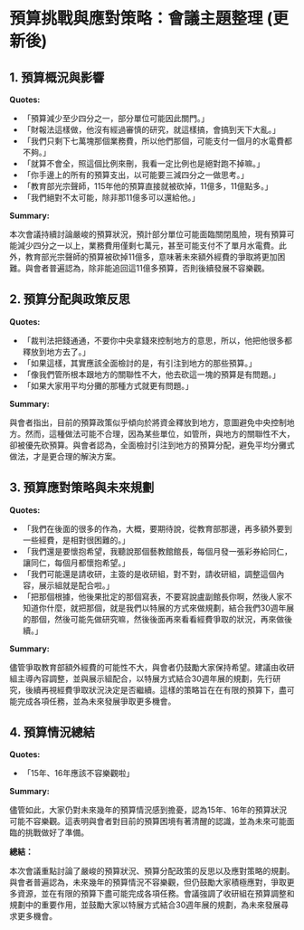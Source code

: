 # 預算挑戰與應對策略：會議主題整理 (更新後)

## 1. 預算概況與影響

**Quotes:**

*   「預算減少至少四分之一，部分單位可能因此關門。」
*   「財報法這樣做，他沒有經過審慎的研究，就這樣搞，會搞到天下大亂。」
*   「我們只剩下七萬塊那個業務費，所以他們那個，可能支付一個月的水電費都不夠。」
*   「就算不會全，照這個比例來刪，我看一定比例也是絕對跑不掉嘛。」
*   「你手邊上的所有的預算支出，以可能要三減四分之一做思考。」
*   「教育部光宗聲師，115年他的預算直接就被砍掉，11億多，11億點多。」
*   「我們絕對不太可能，除非那11億多可以還給他。」

**Summary:**

本次會議持續討論嚴峻的預算狀況，預計部分單位可能面臨關閉風險，現有預算可能減少四分之一以上，業務費用僅剩七萬元，甚至可能支付不了單月水電費。此外，教育部光宗聲師的預算被砍掉11億多，意味著未來額外經費的爭取將更加困難。與會者普遍認為，除非能追回這11億多預算，否則後續發展不容樂觀。

## 2. 預算分配與政策反思

**Quotes:**

*   「裁判法把錢通通，不要你中央拿錢來控制地方的意思，所以，他把他很多都釋放到地方去了。」
*   「如果這樣，其實應該全面檢討的是，有引注到地方的那些預算。」
*   「像我們管所根本跟地方的關聯性不大，他去砍這一塊的預算是有問題。」
*   「如果大家用平均分攤的那種方式就更有問題。」

**Summary:**

與會者指出，目前的預算政策似乎傾向於將資金釋放到地方，意圖避免中央控制地方。然而，這種做法可能不合理，因為某些單位，如管所，與地方的關聯性不大，卻被優先砍預算。與會者認為，全面檢討引注到地方的預算分配，避免平均分攤式做法，才是更合理的解決方案。

## 3. 預算應對策略與未來規劃

**Quotes:**

*   「我們在後面的很多的作為，大概，要期待說，從教育部那邊，再多額外要到一些經費，是相對很困難的。」
*   「我們還是要懷抱希望，我聽說那個藝教館館長，每個月發一張彩券給同仁，讓同仁，每個月都懷抱希望。」
*   「我們可能還是請收研，主簽的是收研組，對不對，請收研組，調整這個內容，展示組就是配合啦。」
*   「把那個根據，他後果批定的那個寫表，不要寫說盧副館長你啊，然後人家不知道你什麼，就把那個，就是我們以特展的方式來做規劃，結合我們30週年展的那個，然後可能先做研究嘛，然後後面再來看看經費爭取的狀況，再來做後續。」

**Summary:**

儘管爭取教育部額外經費的可能性不大，與會者仍鼓勵大家保持希望。建議由收研組主導內容調整，並與展示組配合，以特展方式結合30週年展的規劃，先行研究，後續再視經費爭取狀況決定是否繼續。這樣的策略旨在在有限的預算下，盡可能完成各項任務，並為未來發展爭取更多機會。

## 4. 預算情況總結

**Quotes:**

*   「15年、16年應該不容樂觀啦」

**Summary:**

儘管如此，大家仍對未來幾年的預算情況感到擔憂，認為15年、16年的預算狀況可能不容樂觀。這表明與會者對目前的預算困境有著清醒的認識，並為未來可能面臨的挑戰做好了準備。

**總結：**

本次會議重點討論了嚴峻的預算狀況、預算分配政策的反思以及應對策略的規劃。與會者普遍認為，未來幾年的預算情況不容樂觀，但仍鼓勵大家積極應對，爭取更多資源，並在有限的預算下盡可能完成各項任務。會議強調了收研組在預算調整和規劃中的重要作用，並鼓勵大家以特展方式結合30週年展的規劃，為未來發展尋求更多機會。
